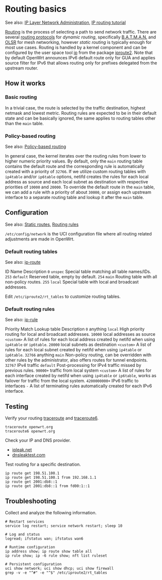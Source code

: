 # Routing basics

See also: [IP Layer Network Administration](http://linux-ip.net/pages/the-guide.html "http://linux-ip.net/pages/the-guide.html"), [IP routing tutorial](https://www.inetdaemon.com/tutorials/internet/ip/routing/ "https://www.inetdaemon.com/tutorials/internet/ip/routing/")

[Routing](https://en.wikipedia.org/wiki/Routing "https://en.wikipedia.org/wiki/Routing") is the process of selecting a path to send network traffic. There are several [routing protocols](https://en.wikipedia.org/wiki/Routing_protocol "https://en.wikipedia.org/wiki/Routing_protocol") for *dynamic routing*, specifically [B.A.T.M.A.N.](/docs/guide-user/network/wifi/mesh/batman "docs:guide-user:network:wifi:mesh:batman") and [OLSR](/docs/guide-user/network/wifi/mesh/olsr "docs:guide-user:network:wifi:mesh:olsr") for mesh networking, however *static routing* is typically enough for most use cases. Routing is handled by a kernel component and can be configured by the user space tool [ip](http://man.cx/ip%288%29 "http://man.cx/ip%288%29") from the package [iproute2](https://en.wikipedia.org/wiki/iproute2 "https://en.wikipedia.org/wiki/iproute2"). Note that by default OpenWrt announces IPv6 default route only for GUA and applies source filter for IPv6 that allows routing only for prefixes delegated from the upstream router.

## How it works

### Basic routing

In a trivial case, the route is selected by the traffic destination, highest netmask and lowest metric. Routing rules are expected to be in their default state and can be basically ignored, the same applies to routing tables other than the `main` table.

### Policy-based routing

See also: [Policy-based routing](/docs/guide-user/network/routing/pbr "docs:guide-user:network:routing:pbr")

In general case, the kernel iterates over the routing rules from lower to higher numeric priority values. By default, only the `main` routing table contains the default route and the corresponding rule is automatically created with a priority of `32766`. If we utilize custom routing tables with `ip4table` and/or `ip6table` options, netifd creates the rules for each local address as source and each local subnet as destination with respective priorities of `10000` and `20000`. To override the default route in the `main` table, we can add a rule with a priority of about `30000`, or assign each upstream interface to a separate routing table and lookup it after the `main` table.

## Configuration

See also: [Static routes](/docs/guide-user/network/routing/routes_configuration "docs:guide-user:network:routing:routes_configuration"), [Routing rules](/docs/guide-user/network/routing/ip_rules "docs:guide-user:network:routing:ip_rules")

`/etc/config/network` is the UCI configuration file where all routing related adjustments are made in OpenWrt.

### Default routing tables

See also: [ip-route](http://man.cx/ip-route%288%29 "http://man.cx/ip-route%288%29")

ID Name Description `0` `unspec` Special table matching all table names/IDs. `253` `default` Reserved table, empty by default. `254` `main` Routing table with all non-policy routes. `255` `local` Special table with local and broadcast addresses.

Edit `/etc/iproute2/rt_tables` to customize routing tables.

### Default routing rules

See also: [ip-rule](http://man.cx/ip-rule%288%29 "http://man.cx/ip-rule%288%29")

Priority Match Lookup table Description `0` anything `local` High priority routing for local and broadcast addresses. `10000` local addresses as source `<custom>` A list of rules for each local address created by netifd when using `ip4table` or `ip6table`. `20000` local subnets as destination `<custom>` A list of rules for each local subnet created by netifd when using `ip4table` or `ip6table`. `32766` anything `main` Non-policy routing, can be overridden with other rules by the administrator, also offers routes for tunnel endpoints. `32767` IPv4 traffic `default` Post-processing for IPv4 traffic missed by previous rules. `90000+` traffic from local system `<custom>` A list of rules for each interface created by netifd when using `ip4table` or `ip6table`, works as failover for traffic from the local system. `4200000000+` IPv6 traffic to interfaces `-` A list of terminating rules automatically created for each IPv6 interface.

## Testing

Verify your routing [traceroute](http://man.cx/traceroute%288%29 "http://man.cx/traceroute%288%29") and [traceroute6](http://man.cx/traceroute6%288%29 "http://man.cx/traceroute6%288%29").

```
traceroute openwrt.org
traceroute6 openwrt.org
```

Check your IP and DNS provider.

- [ipleak.net](https://ipleak.net/ "https://ipleak.net/")
- [dnsleaktest.com](https://www.dnsleaktest.com/ "https://www.dnsleaktest.com/")

Test routing for a specific destination.

```
ip route get 198.51.100.1
ip route get 198.51.100.1 from 192.168.1.1
ip route get 2001:db8::1
ip route get 2001:db8::1 from fd00:1::1
```

## Troubleshooting

Collect and analyze the following information.

```
# Restart services
service log restart; service network restart; sleep 10
 
# Log and status
logread; ifstatus wan; ifstatus wan6
 
# Runtime configuration
ip address show; ip route show table all
ip rule show; ip -6 rule show; nft list ruleset
 
# Persistent configuration
uci show network; uci show dhcp; uci show firewall
grep -v -e "^#" -e "^$" /etc/iproute2/rt_tables
```
